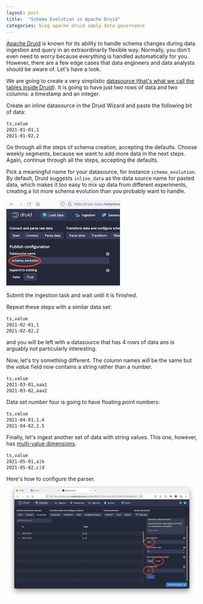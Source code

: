 ```yaml
---
layout: post
title:  "Schema Evolution in Apache Druid"
categories: blog apache druid imply data-governance
---
```

[Apache Druid](https://druid.apache.org/) is known for its ability to handle schema changes during data ingestion and query in an extraordinarily flexible way. Normally, you don't even need to worry because everything is handled automatically for you. However, there are a few edge cases that data engineers and data analysts should be aware of. Let's have a look.

We are going to create a very simplistic [datasource (that's what we call the tables inside Druid](https://docs.imply.io/latest/druid/ingestion/#datasources)). It is going to have just two rows of data and two columns: a timestamp and an integer.

Create an inline datasource in the Druid Wizard and paste the following bit of data:
```
ts,value
2021-01-01,1
2021-01-02,2
```
Go through all the steps of schema creation, accepting the defaults. Choose weekly segments, because we want to add more data in the next steps. Again, continue through all the steps, accepting the defaults.

Pick a meaningful name for your datasource, for instance `schema_evolution`. By default, Druid suggests `inline_data` as the data source name for pasted data, which makes it too easy to mix up data from different experiments, creating a lot more schema evolution than you probably want to handle.

![Data Source Name](/assets/2021-08-13-ds-name.jpg)

Submit the ingestion task and wait until it is finished.

Repeat these steps with a similar data set:
```
ts,value
2021-02-01,1
2021-02-02,2
```
and you will be left with a datasource that has 4 rows of data ans is arguably not particularly interesting.

Now, let's try something different. The column names will be the same but the _value_ field now contains a string rather than a number.
```
ts,value
2021-03-01,aaa1
2021-03-02,aaa2
```
Data set number four is going to have floating point numbers:
```
ts,value
2021-04-01,1.4
2021-04-02,2.5
```
Finally, let's ingest another set of data with string values. This one, however, has [multi-value dimensions](https://blog.hellmar-becker.de/2021/08/07/multivalue-dimensions-in-apache-druid-part-1/).
```
ts,value
2021-05-01,a|b
2021-05-02,c|d
```
Here's how to configure the parser.
![CSV Parser configuration](/assets/2021-08-13-configure-parser.jpg)

